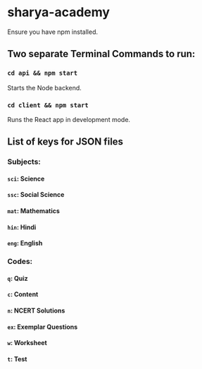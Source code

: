 # sharya-academy
Ensure you have npm installed.

## Two separate Terminal Commands to run: 
### `cd api && npm start`
Starts the Node backend.

### `cd client && npm start`
Runs the React app in development mode.

## List of keys for JSON files
### Subjects:
#### `sci`: Science
#### `ssc`: Social Science
#### `mat`: Mathematics
#### `hin`: Hindi
#### `eng`: English

### Codes:
#### `q`: Quiz
#### `c`: Content
#### `n`: NCERT Solutions
#### `ex`: Exemplar Questions
#### `w`: Worksheet
#### `t`: Test
